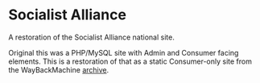 # Socialist Alliance

A restoration of the Socialist Alliance national site. 

Original this was a PHP/MySQL site with Admin and Consumer facing elements. This is a restoration of that as a static Consumer-only site from the WayBackMachine [archive](https://web.archive.org/web/2020*/socialistalliance.org.uk). 

